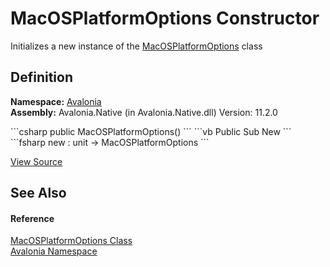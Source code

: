 # MacOSPlatformOptions Constructor


Initializes a new instance of the <a href="T_Avalonia_MacOSPlatformOptions">MacOSPlatformOptions</a> class



## Definition
**Namespace:** <a href="N_Avalonia">Avalonia</a>  
**Assembly:** Avalonia.Native (in Avalonia.Native.dll) Version: 11.2.0

<Tabs groupId="api-code-preview">
<TabItem value="csharp" label="C#">
```csharp
public MacOSPlatformOptions()
```
</TabItem>
<TabItem value="vb" label="VB">
```vb
Public Sub New
```
</TabItem>
<TabItem value="fsharp" label="F#">
```fsharp
new : unit -> MacOSPlatformOptions
```
</TabItem>
</Tabs>



<a href="https://github.com/AvaloniaUI/Avalonia/tree/master/src/Avalonia.Native/AvaloniaNativePlatformExtensions.cs#L101" title="View the source code">View Source</a>



## See Also


#### Reference
<a href="T_Avalonia_MacOSPlatformOptions">MacOSPlatformOptions Class</a>  
<a href="N_Avalonia">Avalonia Namespace</a>  

